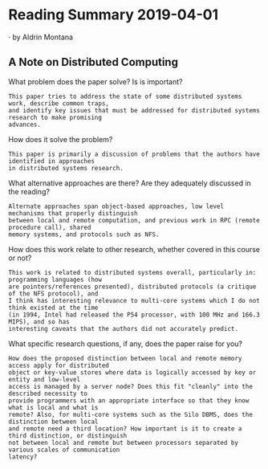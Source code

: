 # Reading Summary 2019-04-01

&middot; by Aldrin Montana

## A Note on Distributed Computing

What problem does the paper solve? Is is important?
  
    This paper tries to address the state of some distributed systems work, describe common traps,
    and identify key issues that must be addressed for distributed systems research to make promising
    advances.

How does it solve the problem?

    This paper is primarily a discussion of problems that the authors have identified in approaches
    in distributed systems research.
  
What alternative approaches are there? Are they adequately discussed in the reading?
  
    Alternate approaches span object-based approaches, low level mechanisms that properly distinguish
    between local and remote computation, and previous work in RPC (remote procedure call), shared
    memory systems, and protocols such as NFS.
  
How does this work relate to other research, whether covered in this course or not?

    This work is related to distributed systems overall, particularly in: programming languages (how
    are pointers/references presented), distributed protocols (a critique of the NFS protocol), and
    I think has interesting relevance to multi-core systems which I do not think existed at the time
    (in 1994, Intel had released the P54 processor, with 100 MHz and 166.3 MIPS), and so has
    interesting caveats that the authors did not accurately predict.

What specific research questions, if any, does the paper raise for you?

    How does the proposed distinction between local and remote memory access apply for distributed
    object or key-value stores where data is logically accessed by key or entity and low-level
    access is managed by a server node? Does this fit "cleanly" into the described necessity to
    provide programmers with an appropriate interface so that they know what is local and what is
    remote? Also, for multi-core systems such as the Silo DBMS, does the distinction between local
    and remote need a third location? How important is it to create a third distinction, or distinguish
    not between local and remote but between processors separated by various scales of communication
    latency?
    
